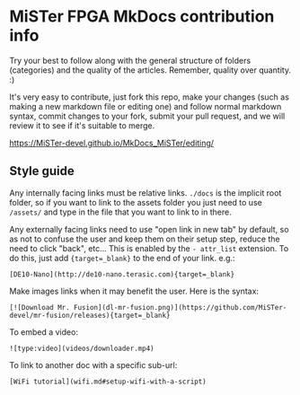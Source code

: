 # MiSTer FPGA MkDocs contribution info
Try your best to follow along with the general structure of folders (categories) and the quality of the articles. Remember, quality over quantity. :)

It's very easy to contribute, just fork this repo, make your changes (such as making a new markdown file or editing one) and follow normal markdown syntax, commit changes to your fork, submit your pull request, and we will review it to see if it's suitable to merge.

https://MiSTer-devel.github.io/MkDocs_MiSTer/editing/

## Style guide
Any internally facing links must be relative links. `./docs` is the implicit root folder, so if you want to link to the assets folder you just need to use `/assets/` and type in the file that you want to link to in there.

Any externally facing links need to use "open link in new tab" by default, so as not to confuse the user and keep them on their setup step, reduce the need to click "back", etc... This is enabled by the `- attr_list` extension. To do this, just add `{target=_blank}` to the end of your link. e.g.:

`[DE10-Nano](http://de10-nano.terasic.com){target=_blank}`

Make images links when it may benefit the user. Here is the syntax:

`[![Download Mr. Fusion](dl-mr-fusion.png)](https://github.com/MiSTer-devel/mr-fusion/releases){target=_blank}`

To embed a video:

`![type:video](videos/downloader.mp4)`

To link to another doc with a specific sub-url:

`[WiFi tutorial](wifi.md#setup-wifi-with-a-script)`
